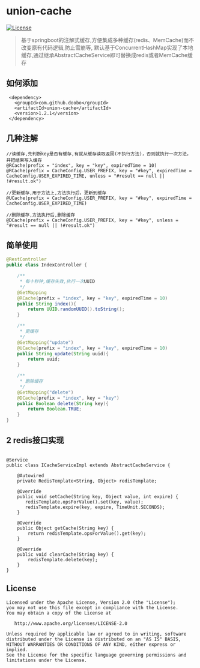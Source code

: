 # union-cache

[![License](https://img.shields.io/badge/license-Apache%202-green.svg)](https://www.apache.org/licenses/LICENSE-2.0)

> 基于springboot的注解式缓存,方便集成多种缓存(redis、MemCache)而不改变原有代码逻辑,防止雪崩等,
> 默认基于ConcurrentHashMap实现了本地缓存,通过继承AbstractCacheService即可替换成redis或者MemCache缓存

## 如何添加
```
 <dependency>
   <groupId>com.github.doobo</groupId>
   <artifactId>union-cache</artifactId>
   <version>1.2.1</version>
 </dependency>
```

## 几种注解
```
//读缓存,先判断key是否有缓存,有就从缓存读取返回(不执行方法)，否则就执行一次方法，并把结果写入缓存
@RCache(prefix = "index", key = "key", expiredTime = 10)
@RCache(prefix = CacheConfig.USER_PREFIX, key = "#key", expiredTime = CacheConfig.USER_EXPIRED_TIME, unless = "#result == null || !#result.ok")

//更新缓存,用于方法上,方法执行后，更新到缓存
@UCache(prefix = CacheConfig.USER_PREFIX, key = "#key", expiredTime = CacheConfig.USER_EXPIRED_TIME)

//删除缓存,方法执行后,删除缓存
@DCache(prefix = CacheConfig.USER_PREFIX, key = "#key", unless = "#result == null || !#result.ok")
```

## 简单使用
```java
@RestController
public class IndexController {

    /**
     * 每十秒钟,缓存失效,执行一次UUID
     */
    @GetMapping
    @RCache(prefix = "index", key = "key", expiredTime = 10)
    public String index(){
        return UUID.randomUUID().toString();
    }

    /**
     * 更缓存
     */
    @GetMapping("update")
    @UCache(prefix = "index", key = "key", expiredTime = 10)
    public String update(String uuid){
        return uuid;
    }

    /**
     * 删除缓存
     */
    @GetMapping("delete")
    @DCache(prefix = "index", key = "key")
    public Boolean delete(String key){
        return Boolean.TRUE;
    }
}
```

## 2 redis接口实现
```

@Service
public class ICacheServiceImpl extends AbstractCacheService {

    @Autowired
    private RedisTemplate<String, Object> redisTemplate;

    @Override
    public void setCache(String key, Object value, int expire) {
       redisTemplate.opsForValue().set(key, value);
       redisTemplate.expire(key, expire, TimeUnit.SECONDS);
    }

    @Override
    public Object getCache(String key) {
        return redisTemplate.opsForValue().get(key);
    }

    @Override
    public void clearCache(String key) {
        redisTemplate.delete(key);
    }
}
```

License
-------
    Licensed under the Apache License, Version 2.0 (the "License");
    you may not use this file except in compliance with the License.
    You may obtain a copy of the License at

       http://www.apache.org/licenses/LICENSE-2.0

    Unless required by applicable law or agreed to in writing, software
    distributed under the License is distributed on an "AS IS" BASIS,
    WITHOUT WARRANTIES OR CONDITIONS OF ANY KIND, either express or implied.
    See the License for the specific language governing permissions and
    limitations under the License.
